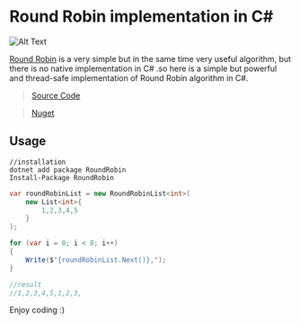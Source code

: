 # Round Robin implementation in C\#

![Alt Text](https://thepracticaldev.s3.amazonaws.com/i/xuyh6wviwh9geiweuqnc.jpeg)

[Round Robin](https://en.wikipedia.org/wiki/Round-robin_scheduling) is a very simple but in the same time very useful algorithm,
but there is no native implementation in C# .so here is a simple but powerful and thread-safe implementation of Round Robin algorithm in C\#.

> [Source Code](https://github.com/alicommit-malp/roundrobin)

> [Nuget](https://www.nuget.org/packages/RoundRobin/)

## Usage

```dotnet
//installation
dotnet add package RoundRobin
Install-Package RoundRobin
```

```c#
var roundRobinList = new RoundRobinList<int>(
    new List<int>{
        1,2,3,4,5
    }
);

for (var i = 0; i < 8; i++)
{
    Write($"{roundRobinList.Next()},");
}

//result
//1,2,3,4,5,1,2,3,

```

Enjoy coding :)
